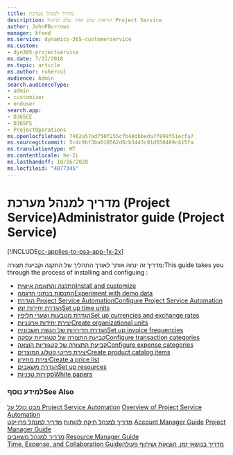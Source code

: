 ```yaml
---
title: מדריך למנהל מערכת
description: הוראות שלב אחר שלב לניהול Project Service
author: JohnPBurrows
manager: kfend
ms.service: dynamics-365-customerservice
ms.custom:
- dyn365-projectservice
ms.date: 7/31/2018
ms.topic: article
ms.author: ruhercul
audience: Admin
search.audienceType:
- admin
- customizer
- enduser
search.app:
- D365CE
- D365PS
- ProjectOperations
ms.openlocfilehash: 7462a57ad750f255cfb48dbbeda7f899f51ecfa7
ms.sourcegitcommit: 5c4c9bf3ba018562d6cb3443c01d550489c415fa
ms.translationtype: HT
ms.contentlocale: he-IL
ms.lasthandoff: 10/16/2020
ms.locfileid: "4077345"
---
```

# <a name="administrator-guide-project-service"></a><span data-ttu-id="e8d0a-103">מדריך למנהל מערכת (Project Service)</span><span class="sxs-lookup"><span data-stu-id="e8d0a-103">Administrator guide (Project Service)</span></span>

[!INCLUDE[cc-applies-to-psa-app-1x-2x](../includes/cc-applies-to-psa-app-1x-2x.md)]

<span data-ttu-id="e8d0a-104">מדריך זה ינחה אותך לאורך התהליך של התקנה וקביעת תצורה:</span><span class="sxs-lookup"><span data-stu-id="e8d0a-104">This guide takes you through the process of installing and configuing :</span></span>  
  
- [<span data-ttu-id="e8d0a-105">התקנה והתאמה אישית</span><span class="sxs-lookup"><span data-stu-id="e8d0a-105">Install and customize</span></span>](install-customize.md)
- [<span data-ttu-id="e8d0a-106">התנסות בנתוני הדגמה</span><span class="sxs-lookup"><span data-stu-id="e8d0a-106">Experiment with demo data</span></span>](use-demo-data.md)
- [<span data-ttu-id="e8d0a-107">הגדרת Project Service Automation</span><span class="sxs-lookup"><span data-stu-id="e8d0a-107">Configure Project Service Automation</span></span>](configure.md)
- [<span data-ttu-id="e8d0a-108">הגדרת יחידות זמן</span><span class="sxs-lookup"><span data-stu-id="e8d0a-108">Set up time units</span></span>](set-up-time-units.md)
- [<span data-ttu-id="e8d0a-109">הגדרת מטבעות ושערי חליפין</span><span class="sxs-lookup"><span data-stu-id="e8d0a-109">Set up currencies and exchange rates</span></span>](set-up-currencies-exchange-rates.md)
- [<span data-ttu-id="e8d0a-110">יצירת יחידות ארגוניות</span><span class="sxs-lookup"><span data-stu-id="e8d0a-110">Create organizational units</span></span>](create-organizational-units.md)
- [<span data-ttu-id="e8d0a-111">הגדרת תדירויות של הגשת חשבונית</span><span class="sxs-lookup"><span data-stu-id="e8d0a-111">Set up invoice frequencies</span></span>](set-up-invoice-frequencies.md)
- [<span data-ttu-id="e8d0a-112">קביעת התצורה של קטגוריות עסקה</span><span class="sxs-lookup"><span data-stu-id="e8d0a-112">Configure transaction categories</span></span>](configure-transaction-categories.md)
- [<span data-ttu-id="e8d0a-113">קביעת התצורה של קטגוריות הוצאה</span><span class="sxs-lookup"><span data-stu-id="e8d0a-113">Configure expense categories</span></span>](configure-expense-categories.md)
- [<span data-ttu-id="e8d0a-114">יצירת פריטי קטלוג המוצרים</span><span class="sxs-lookup"><span data-stu-id="e8d0a-114">Create product catalog items</span></span>](create-product-catalog-items.md)
- [<span data-ttu-id="e8d0a-115">יצירת מחירון</span><span class="sxs-lookup"><span data-stu-id="e8d0a-115">Create a price list</span></span>](create-price-list.md)
- [<span data-ttu-id="e8d0a-116">הגדרת משאבים</span><span class="sxs-lookup"><span data-stu-id="e8d0a-116">Set up resources</span></span>](set-up-resources.md)
- [<span data-ttu-id="e8d0a-117">סקירות טכניות</span><span class="sxs-lookup"><span data-stu-id="e8d0a-117">White papers</span></span>](white-papers.md)
  
### <a name="see-also"></a><span data-ttu-id="e8d0a-118">למידע נוסף</span><span class="sxs-lookup"><span data-stu-id="e8d0a-118">See Also</span></span>  
 <span data-ttu-id="e8d0a-119">[מבט כולל על Project Service Automation](../psa/overview.md)  </span><span class="sxs-lookup"><span data-stu-id="e8d0a-119">[Overview of Project Service Automation](../psa/overview.md)  </span></span>  
 <span data-ttu-id="e8d0a-120">[מדריך למנהל תיקח לקוחות](../psa/account-manager-guide.md) [מדריך למנהל פרוייקט](../psa/project-manager-guide.md) </span><span class="sxs-lookup"><span data-stu-id="e8d0a-120">[Account Manager Guide](../psa/account-manager-guide.md) [Project Manager Guide](../psa/project-manager-guide.md) </span></span>  
 <span data-ttu-id="e8d0a-121">[מדריך למנהל משאבים](../psa/resource-manager-guide.md) </span><span class="sxs-lookup"><span data-stu-id="e8d0a-121">[Resource Manager Guide](../psa/resource-manager-guide.md) </span></span>  
 [<span data-ttu-id="e8d0a-122">‏‫מדריך בנושאי זמן, הוצאות ושיתוף פעולה</span><span class="sxs-lookup"><span data-stu-id="e8d0a-122">Time, Expense, and Collaboration Guide</span></span>](../psa/time-expense-collaboration-guide.md)
